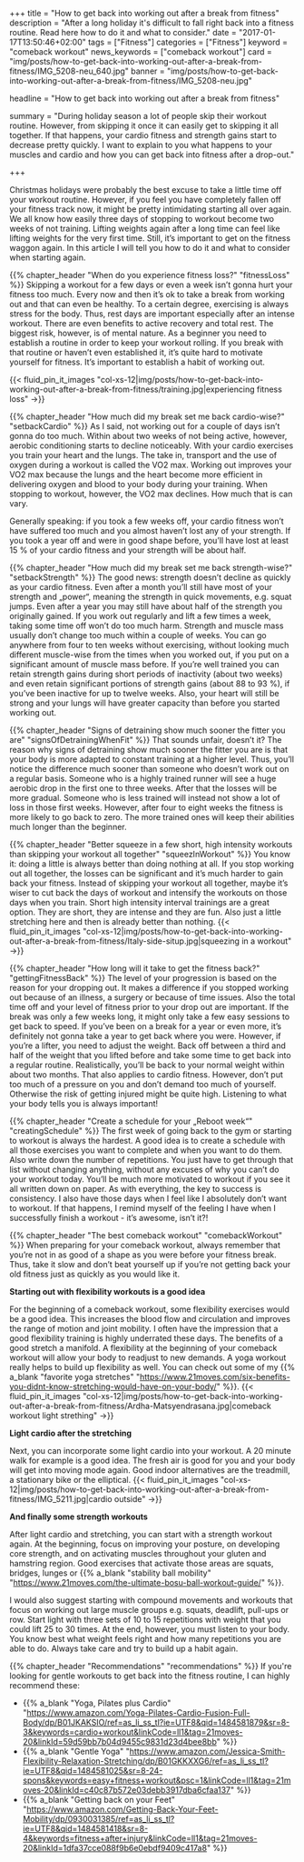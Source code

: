 +++
title = "How to get back into working out after a break from fitness"
description = "After a long holiday it's difficult to fall right back into a fitness routine. Read here how to do it and what to consider."
date = "2017-01-17T13:50:46+02:00"
tags = ["Fitness"]
categories = ["Fitness"]
keyword = "comeback workout"
news_keywords = ["comeback workout"]
card = "img/posts/how-to-get-back-into-working-out-after-a-break-from-fitness/IMG_5208-neu_640.jpg"
banner = "img/posts/how-to-get-back-into-working-out-after-a-break-from-fitness/IMG_5208-neu.jpg"

headline = "How to get back into working out after a break from fitness"

summary = "During holiday season a lot of people skip their workout routine. However, from skipping it once it can easily get to skipping it all together. If that happens, your cardio fitness and strength gains start to decrease pretty quickly. I want to explain to you what happens to your muscles and cardio and how you can get back into fitness after a drop-out."

+++

Christmas holidays were probably the best excuse to take a little time off your workout routine. However, if you feel you have completely fallen off your fitness track now, it might be pretty intimidating starting all over again. We all know how easily three days of stopping to workout become two weeks of not training. Lifting weights again after a long time can feel like lifting weights for the very first time. Still, it’s important to get on the fitness waggon again. In this article I will tell you how to do it and what to consider when starting again.

{{% chapter_header "When do you experience fitness loss?" "fitnessLoss" %}}
Skipping a workout for a few days or even a week isn’t gonna hurt your fitness too much. Every now and then it’s ok to take a break from working out and that can even be healthy. To a certain degree, exercising is always stress for the body. Thus, rest days are important especially after an intense workout. There are even benefits to active recovery and total rest. The biggest risk, however, is of mental nature. As a beginner you need to establish a routine in order to keep your workout rolling. If you break with that routine or haven’t even established it, it’s quite hard to motivate yourself for fitness. It’s important to establish a habit of working out. 

{{< fluid_pin_it_images
  "col-xs-12|img/posts/how-to-get-back-into-working-out-after-a-break-from-fitness/training.jpg|experiencing fitness loss"
->}}

{{% chapter_header "How much did my break set me back cardio-wise?" "setbackCardio" %}}
As I said, not working out for a couple of days isn’t gonna do too much. Within about two weeks of not being active, however, aerobic conditioning starts to decline noticeably. With your cardio exercises you train your heart and the lungs. The take in, transport and the use of oxygen during a workout is called the VO2 max. Working out improves your VO2 max because the lungs and the heart become more efficient in delivering oxygen and blood to your body during your training. When stopping to workout, however, the VO2 max declines. How much that is can vary. 

Generally speaking: if you took a few weeks off, your cardio fitness won’t have suffered too much and you almost haven’t lost any of your strength. 
If you took a year off and were in good shape before, you’ll have lost at least 15 % of your cardio fitness and your strength will be about half. 

{{% chapter_header "How much did my break set me back strength-wise?" "setbackStrength" %}}
The good news: strength doesn’t decline as quickly as your cardio fitness. Even after a month you’ll still have most of your strength and „power“, meaning the strength in quick movements, e.g. squat jumps. Even after a year you may still have about half of the strength you originally gained. If you work out regularly and lift a few times a week, taking some time off won’t do too much harm. Strength and muscle mass usually don’t change too much within a couple of weeks. You can go anywhere from four to ten weeks without exercising, without looking much different muscle-wise from the times when you worked out, if you put on a significant amount of muscle mass before. If you’re well trained you can retain strength gains during short periods of inactivity (about two weeks) and even retain significant portions of strength gains (about 88 to 93 %), if you’ve been inactive for up to twelve weeks. Also, your heart will still be strong and your lungs will have greater capacity than before you started working out. 

{{% chapter_header "Signs of detraining show much sooner the fitter you are" "signsOfDetrainingWhenFit" %}}
That sounds unfair, doesn’t it? The reason why signs of detraining show much sooner the fitter you are is that your body is more adapted to constant training at a higher level. Thus, you’ll notice the difference much sooner than someone who doesn’t work out on a regular basis. Someone who is a highly trained runner will see a huge aerobic drop in the first one to three weeks. After that the losses will be more gradual. Someone who is less trained will instead not show a lot of loss in those first weeks. However, after four to eight weeks the fitness is more likely to go back to zero. The more trained ones will keep their abilities much longer than the beginner. 

{{% chapter_header "Better squeeze in a few short, high intensity workouts than skipping your workout all together" "squeezInWorkout" %}}
You know it: doing a little is always better than doing nothing at all. If you stop working out all together, the losses can be significant and it’s much harder to gain back your fitness. Instead of skipping your workout all together, maybe it’s wiser to cut back the days of workout and intensify the workouts on those days when you train. Short high intensity interval trainings are a great option. They are short, they are intense and they are fun. Also just a little stretching here and then is already better than nothing. 
{{< fluid_pin_it_images
  "col-xs-12|img/posts/how-to-get-back-into-working-out-after-a-break-from-fitness/Italy-side-situp.jpg|squeezing in a workout"
->}}

{{% chapter_header "How long will it take to get the fitness back?" "gettingFitnessBack" %}}
The level of your progression is based on the reason for your dropping out. It makes a difference if you stopped working out because of an illness, a surgery or because of time issues. Also the total time off and your level of fitness prior to your drop out are important. If the break was only a few weeks long, it might only take a few easy sessions to get back to speed. If you’ve been on a break for a year or even more, it’s definitely not gonna take a year to get back where you were. However, if you’re a lifter, you need to adjust the weight. Back off between a third and half of the weight that you lifted before and take some time to get back into a regular routine. Realistically, you’ll be back to your normal weight within about two months. That also applies to cardio fitness. However, don’t put too much of a pressure on you and don’t demand too much of yourself. Otherwise the risk of getting injured might be quite high. Listening to what your body tells you is always important!

{{% chapter_header "Create a schedule for your „Reboot week“" "creatingSchedule" %}}
The first week of going back to the gym or starting to workout is always the hardest. A good idea is to create a schedule with all those exercises you want to complete and when you want to do them. Also write down the number of repetitions. You just have to get through that list without changing anything, without any excuses of why you can’t do your workout today. You’ll be much more motivated to workout if you see it all written down on paper. 
As with everything, the key to success is consistency. I also have those days when I feel like I absolutely don’t want to workout. If that happens, I remind myself of the feeling I have when I successfully finish a workout - it’s awesome, isn’t it?!

{{% chapter_header "The best comeback workout" "comebackWorkout" %}}
When preparing for your comeback workout, always remember that you’re not in as good of a shape as you were before your fitness break. Thus, take it slow and don’t beat yourself up if you’re not getting back your old fitness just as quickly as you would like it.

**Starting out with flexibility workouts is a good idea**

For the beginning of a comeback workout, some flexibility exercises would be a good idea. This increases the blood flow and circulation and improves the range of motion and joint mobility. I often have the impression that a good flexibility training is highly underrated these days. The benefits of a good stretch a manifold. A flexibility at the beginning of your comeback workout will allow your body to readjust to new demands. A yoga workout really helps to build up flexibility as well. You can check out some of my {{% a_blank "favorite yoga stretches" "https://www.21moves.com/six-benefits-you-didnt-know-stretching-would-have-on-your-body/" %}}.
{{< fluid_pin_it_images
  "col-xs-12|img/posts/how-to-get-back-into-working-out-after-a-break-from-fitness/Ardha-Matsyendrasana.jpg|comeback workout light strething"
->}}

**Light cardio after the stretching**

Next, you can incorporate some light cardio into your workout. A 20 minute walk for example is a good idea. The fresh air is good for you and your body will get into moving mode again. Good indoor alternatives are the treadmill, a stationary bike or the elliptical. 
{{< fluid_pin_it_images
  "col-xs-12|img/posts/how-to-get-back-into-working-out-after-a-break-from-fitness/IMG_5211.jpg|cardio outside"
->}}


**And finally some strength workouts**

After light cardio and stretching, you can start with a strength workout again. At the beginning, focus on improving your posture, on developing core strength, and on activating muscles throughout your gluten and hamstring region. Good exercises that activate those areas are squats, bridges, lunges or {{% a_blank "stability ball mobility" "https://www.21moves.com/the-ultimate-bosu-ball-workout-guide/" %}}. 

I would also suggest starting with compound movements and workouts that focus on working out large muscle groups e.g. squats, deadlift, pull-ups or row. Start light with three sets of 10 to 15 repetitions with weight that you could lift 25 to 30 times. At the end, however, you must listen to your body. You know best what weight feels right and how many repetitions you are able to do. Always take care and try to build up a habit again.

{{% chapter_header "Recommendations" "recommendations" %}}
If you're looking for gentle workouts to get back into the fitness routine, I can highly recommend these:

* {{% a_blank "Yoga, Pilates plus Cardio" "https://www.amazon.com/Yoga-Pilates-Cardio-Fusion-Full-Body/dp/B01JKAKSIO/ref=as_li_ss_tl?ie=UTF8&qid=1484581879&sr=8-3&keywords=cardio+workout&linkCode=ll1&tag=21moves-20&linkId=59d59bb7b04d9455c9831d23d4bee8bb" %}}
* {{% a_blank "Gentle Yoga" "https://www.amazon.com/Jessica-Smith-Flexibility-Relaxation-Stretching/dp/B01GKKXXG6/ref=as_li_ss_tl?ie=UTF8&qid=1484581025&sr=8-24-spons&keywords=easy+fitness+workout&psc=1&linkCode=ll1&tag=21moves-20&linkId=c40c87b572e03debb3917dba6cfaa137" %}}
* {{% a_blank "Getting back on your Feet" "https://www.amazon.com/Getting-Back-Your-Feet-Mobility/dp/0930031385/ref=as_li_ss_tl?ie=UTF8&qid=1484581418&sr=8-4&keywords=fitness+after+injury&linkCode=ll1&tag=21moves-20&linkId=1dfa37cce088f9b6e0ebdf9409c417a8" %}}



